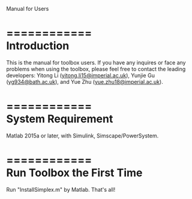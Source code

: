 Manual for Users

============  
Introduction  
============  

This is the manual for toolbox users. If you have any inquires or face any problems when using the toolbox, please feel free to contact the leading developers: Yitong Li (yitong.li15@imperial.ac.uk), Yunjie Gu (yg934@bath.ac.uk), and Yue Zhu (yue.zhu18@imperial.ac.uk).

============  
System Requirement  
============  

Matlab 2015a or later, with Simulink, Simscape/PowerSystem.

============  
Run Toolbox the First Time  
============  

Run "InstallSimplex.m" by Matlab. That's all!